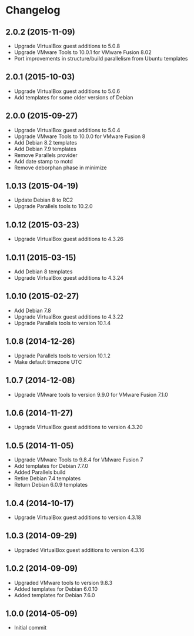 # Changelog

## 2.0.2 (2015-11-09)

* Upgrade VirtualBox guest additions to 5.0.8
* Upgrade VMware Tools to 10.0.1 for VMware Fusion 8.02
* Port improvements in structure/build parallelism from Ubuntu templates

## 2.0.1 (2015-10-03)

* Upgrade VirtualBox guest additions to 5.0.6
* Add templates for some older versions of Debian

## 2.0.0 (2015-09-27)

* Upgrade VirtualBox guest additions to 5.0.4
* Upgrade VMware Tools to 10.0.0 for VMware Fusion 8
* Add Debian 8.2 templates
* Add Debian 7.9 templates
* Remove Parallels provider
* Add date stamp to motd
* Remove deborphan phase in minimize

## 1.0.13 (2015-04-19)

* Update Debian 8 to RC2
* Upgrade Parallels tools to 10.2.0

## 1.0.12 (2015-03-23)

* Upgrade VirtualBox guest additions to 4.3.26

## 1.0.11 (2015-03-15)

* Add Debian 8 templates
* Upgrade VirtualBox guest additions to 4.3.24

## 1.0.10 (2015-02-27)

* Add Debian 7.8
* Upgrade VirtualBox guest additions to 4.3.22
* Upgrade Parallels tools to version 10.1.4

## 1.0.8 (2014-12-26)

* Upgrade Parallels tools to version 10.1.2
* Make default timezone UTC

## 1.0.7 (2014-12-08)

* Upgrade VMware tools to version 9.9.0 for VMware Fusion 7.1.0

## 1.0.6 (2014-11-27)

* Upgrade VirtualBox guest additions to version 4.3.20

## 1.0.5 (2014-11-05)

* Upgrade VMware Tools to 9.8.4 for VMware Fusion 7
* Add templates for Debian 7.7.0
* Added Parallels build
* Retire Debian 7.4 templates
* Return Debian 6.0.9 templates

## 1.0.4 (2014-10-17)

* Upgrade VirtualBox guest additions to version 4.3.18

## 1.0.3 (2014-09-29)

* Upgraded VirtualBox guest additions to version 4.3.16

## 1.0.2 (2014-09-09)

* Upgraded VMware tools to version 9.8.3
* Added templates for Debian 6.0.10
* Added templates for Debian 7.6.0

## 1.0.0 (2014-05-09)

* Initial commit
